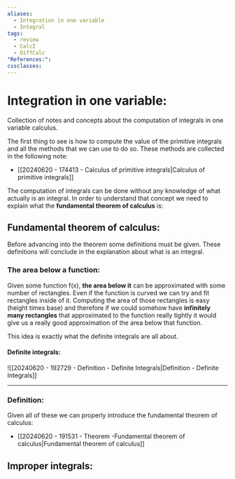 ```yaml
---
aliases:
  - Integration in one variable
  - Integral
tags:
  - review
  - CalcI
  - DiffCalc
"References:": 
cssclasses:
---
```

# Integration in one variable: 
Collection of notes and concepts about the computation of integrals in one variable calculus. 

The first thing to see is how to compute the value of the primitive integrals and all the methods that we can use to do so. These methods are collected in the following note:
+ [[20240620 - 174413 - Calculus of primitive integrals|Calculus of primitive integrals]]

The computation of integrals can be done without any knowledge of what actually is an integral. In order to understand that concept we need to explain what the **fundamental theorem of calculus** is: 

## Fundamental theorem of calculus:
Before advancing into the theorem some definitions must be given. These definitions will conclude in the explanation about what is an integral. 

### The area below a function:
Given some function f(x), **the area below it** can be approximated with some number of rectangles. Even if the function is curved we can try and fit rectangles inside of it. 
Computing the area of those rectangles is easy (height times base) and therefore if we could somehow have **infinitely many rectangles** that approximated to the function really tightly it would give us a really good approximation of the area below that function. 

This idea is exactly what the definite integrals are all about. 
#### Definite integrals:

![[20240620 - 192729 - Definition - Definite Integrals|Definition - Definite Integrals]]

***
### Definition: 

Given all of these we can properly introduce the fundamental theorem of calculus: 
+ [[20240620 - 191531 - Theorem -Fundamental theorem of calculus|Fundamental theorem of calculus]]

## Improper integrals: 
